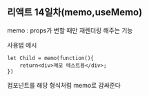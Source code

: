 ## 리액트 14일차(memo,useMemo)  

memo : props가 변할 때만 재렌더링 해주는 기능  

사용법 예시  
```
let Child = memo(function(){
    return<div>메모 테스트용</div>;
})
```
컴포넌트를 해당 형식처럼 memo로 감싸준다  

